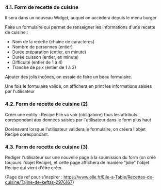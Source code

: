 
### 4.1. Form de recette de cuisine

Il sera dans un nouveau Widget, auquel on accèdera depuis le menu burger

Faire un formulaire qui permet de renseigner les informations d'une recette de cuisine :

- Nom de la recette (chaîne de caractères)
- Nombre de personnes (entier)
- Durée préparation (entier, en minute)
- Durée cuisson (entier, en minute)
- Difficulté (entier de 1 à 4)
- Tranche de prix (entier de 1 à 3)

Ajouter des jolis incônes, on essaie de faire un beau formulaire.

Une fois le formulaire validé, on affichera en print les informations saisies par l'utilisateur


### 4.2. Form de recette de cuisine (2)

Créer une entity : Recipe
Elle va voir (obligatoire) tous les attributs corespondant aux données saisies par l'utilisateur dans le form plus haut

Dorénavant lorsque l'utilisateur validera le formulaire, on créera l'objet Recipe corespondant.


### 4.3. Form de recette de cuisine (3)

Rediger l'utilisateur sur une nouvelle page à la soumission du form (on créé toujours l'objet Recipe), et cette page affichera de manière "jolie" l'objet Recipe qui vient d'être créer.

(Page de ref pour s'inspirer : https://www.elle.fr/Elle-a-Table/Recettes-de-cuisine/Tajine-de-keftas-2976167)


